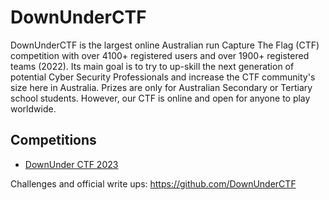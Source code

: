 # DownUnderCTF
DownUnderCTF is the largest online Australian run Capture The Flag (CTF) competition with over 4100+ registered users and over 1900+ registered teams (2022). Its main goal is to try to up-skill the next generation of potential Cyber Security Professionals and increase the CTF community's size here in Australia. Prizes are only for Australian Secondary or Tertiary school students. However, our CTF is online and open for anyone to play worldwide.

## Competitions
* [DownUnder CTF 2023](DUCTF-2023)

Challenges and official write ups: https://github.com/DownUnderCTF
